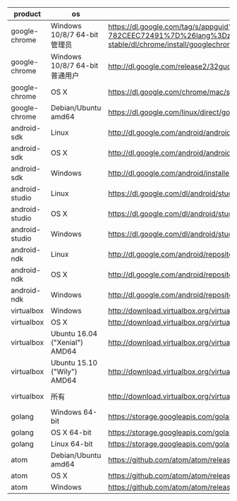 product | os | uri | filename
--------|----|-----|---------
google-chrome | Windows 10/8/7 64-bit管理员 | https://dl.google.com/tag/s/appguid%3D%7B8A69D345-D564-463C-AFF1-A69D9E530F96%7D%26iid%3D%7BBF9FDEDC-1F3F-E462-F6B4-782CEEC72491%7D%26lang%3Dzh-CN%26browser%3D4%26usagestats%3D1%26appname%3DGoogle%2520Chrome%26needsadmin%3Dprefers%26ap%3Dx64-stable/dl/chrome/install/googlechromestandaloneenterprise64.msi | chrome/win/52.0.2743.82_googlechromestandaloneenterprise64.msi
google-chrome | Windows 10/8/7 64-bit普通用户 | http://dl.google.com/release2/32guolfte8p3qv88cvuclsp1y7i8xsozn23rllec1cq1pvo5tsqmlf8lppfs7q7uynld5m60i76mx88xvn3h56fco5xmlslfzyy/52.0.2743.82_chrome_installer.exe | chrome/win/52.0.2743.82_chrome_installer.exe
google-chrome | OS X | https://dl.google.com/chrome/mac/stable/GGRO/googlechrome.dmg | chrome/mac/52.0.2743.82_googlechrome.dmg
google-chrome | Debian/Ubuntu amd64 | https://dl.google.com/linux/direct/google-chrome-stable_current_amd64.deb | chrome/linux/52.0.2743.82_google-chrome-stable_current_amd64.deb
android-sdk | Linux | http://dl.google.com/android/android-sdk_r24.4.1-linux.tgz |
android-sdk | OS X | http://dl.google.com/android/android-sdk_r24.4.1-macosx.zip |
android-sdk | Windows | http://dl.google.com/android/installer_r24.4.1-windows.exe | /dev/null
android-studio | Linux | https://dl.google.com/dl/android/studio/ide-zips/2.1.1.0/android-studio-ide-143.2915827-linux.zip |
android-studio | OS X | https://dl.google.com/dl/android/studio/install/2.1.1.0/android-studio-ide-143.2915827-mac.dmg |
android-studio | Windows | https://dl.google.com/dl/android/studio/install/2.1.1.0/android-studio-ide-143.2915827-windows.exe | /dev/null
android-ndk | Linux | http://dl.google.com/android/repository/android-mdk-r12b-linux-x86_64.zip |
android-ndk | OS X | http://dl.google.com/android/repository/android-mdk-r12b-darwin-x86_64.zip |
android-ndk | Windows | http://dl.google.com/android/repository/android-mdk-r12b-windows-x86_64.zip |
virtualbox | Windows | http://download.virtualbox.org/virtualbox/5.1.2/VirtualBox-5.1.2-108956-Win.exe | virtualbox/5.1.2/VirtualBox-5.1.2-108956-Win.exe
virtualbox | OS X | http://download.virtualbox.org/virtualbox/5.1.2/VirtualBox-5.1.2-108956-OSX.dmg | virtualbox/5.1.2/VirtualBox-5.1.2-108956-OSX.dmg
virtualbox | Ubuntu 16.04 ("Xenial") AMD64 | http://download.virtualbox.org/virtualbox/5.1.2/virtualbox-5.1_5.1.2-108956~Ubuntu~xenial_amd64.deb | virtualbox/5.1.2/virtualbox-5.1_5.1.2-108956-Ubuntu-xenial_amd64.deb
virtualbox | Ubuntu 15.10 ("Wily") AMD64 | http://download.virtualbox.org/virtualbox/5.1.2/virtualbox-5.1_5.1.2-108956~Ubuntu~wily_amd64.deb | virtualbox/5.1.2/virtualbox-5.1_5.1.2-108956-Ubuntu-wily_amd64.deb
virtualbox | 所有 | http://download.virtualbox.org/virtualbox/5.1.2/Oracle_VM_VirtualBox_Extension_Pack-5.1.2-108956.vbox-extpack | virtualbox/5.1.2/Oracle_VM_VirtualBox_Extension_Pack-5.1.2-108956.vbox-extpack
golang | Windows 64-bit | https://storage.googleapis.com/golang/go1.6.3.windows-amd64.msi |
golang | OS X 64-bit | https://storage.googleapis.com/golang/go1.6.3.darwin-amd64.pkg |
golang | Linux 64-bit | https://storage.googleapis.com/golang/go1.6.3.linux-amd64.tar.gz |
atom | Debian/Ubuntu amd64 | https://github.com/atom/atom/releases/download/v1.8.0/atom-amd64.deb | atom/atom-amd64-1.8.0.deb
atom | OS X | https://github.com/atom/atom/releases/download/v1.8.0/atom-mac.zip | atom/atom-mac-1.8.0.zip
atom | Windows | https://github.com/atom/atom/releases/download/v1.8.0/AtomSetup.exe | atom/atom-windows-1.8.0.exe
